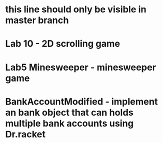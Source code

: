 # this line should only be visible in master branch
# Lab 10 - 2D scrolling game
# Lab5 Minesweeper - minesweeper game
# BankAccountModified - implement an bank object that can holds multiple bank accounts using Dr.racket
